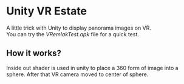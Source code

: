 # Unity VR Estate
 A little trick with Unity to display panorama images on VR.<br>
 You can try the *VRemlakTest.apk* file for a quick test.
## How it works?
Inside out shader is used in unity to place a 360 form of image into a sphere. After that VR camera moved to center of sphere.
